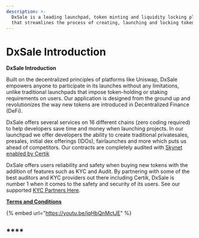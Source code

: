 ```yaml
---
description: >-
  DxSale is a leading launchpad, token minting and liquidity locking platform
  that streamlines the process of creating, launching and locking tokens.
---
```


# DxSale Introduction

**DxSale Introduction**

Built on the decentralized principles of platforms like Uniswap, DxSale empowers anyone to participate in its launches without any limitations, unlike traditional launchpads that impose token-holding or staking requirements on users. Our application is designed from the ground up and revolutionizes the way new tokens are introduced in Decentralized Finance (DeFi).&#x20;

DxSale offers several services on 16 different chains (zero coding required) to help developers save time and money when launching projects. In our launchpad we offer developers the ability to create traditional privatesales, presales, initial dex offerings (IDOs), fairlaunches and more which puts us ahead of competitors. Our contracts are completely audited with [Skynet enabled by Certik](https://www.certik.com/projects/dxsale)

DxSale offers users reliability and safety when buying new tokens with the addition of features such as KYC and Audit. By partnering with some of the best auditors and KYC providers out there including Certik, DxSale is number 1 when it comes to the safety and security of its users. See our supported [KYC Partners Here](https://dx.app/KYC).

****[**Terms and Conditions**](https://dx.app/app/termsandconditions)****

{% embed url="https://youtu.be/jqHbQnMctJE" %}

## ****
